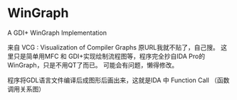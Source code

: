 # WinGraph
A GDI+ WinGraph Implementation

来自 VCG : Visualization of Compiler Graphs 
原URL我就不贴了，自己搜。
这里只是简单用MFC 和 GDI+实现绘制流程图等，程序完全抄自IDA Pro的WinGraph，只是不用QT了而已。
可能会有问题，懒得修改。


程序将GDL语言文件编译后成图形后画出来，这就是IDA 中 Function Call （函数调用关系图）
